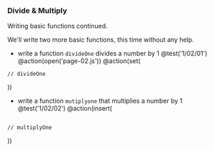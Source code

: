 ### Divide & Multiply
Writing basic functions continued.

We'll write two more basic functions, this time without any help.

+ write a function `divideOne` divides a number by 1
@test('1/02/01')
@action(open('page-02.js'))
@action(set(
```
// divideOne
```  
))

+ write a function `mutiplyone` that multiplies a number by 1
@test('1/02/02')
@action(insert(
```

// multiplyOne
```  
))
